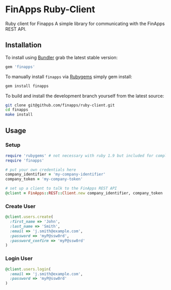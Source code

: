 FinApps Ruby-Client
===================

Ruby client for Finapps
A simple library for communicating with the FinApps REST API.

## Installation

To install using [Bundler][bundler] grab the latest stable version:

```ruby
gem 'finapps'
```

To manually install `finapps` via [Rubygems][rubygems] simply gem install:

```bash
gem install finapps
```

To build and install the development branch yourself from the latest source:

```bash
git clone git@github.com/finapps/ruby-client.git
cd finapps
make install
```

## Usage

### Setup

``` ruby
require 'rubygems' # not necessary with ruby 1.9 but included for completeness
require 'finapps'

# put your own credentials here
company_identifier = 'my-company-identifier'
company_token = 'my-company-token'

# set up a client to talk to the FinApps REST API
@client = FinApps::REST::Client.new company_identifier, company_token
```

### Create User

``` ruby
@client.users.create(
  :first_name => 'John',
  :last_name => 'Smith',
  :email => 'j.smith@example.com',
  :password => 'myP@ssw0rd',
  :password_confirm => 'myP@ssw0rd'
)
```

### Login User

``` ruby
@client.users.login(
  :email => 'j.smith@example.com',
  :password => 'myP@ssw0rd'
)
```


[builder]: http://builder.rubyforge.org/
[bundler]: http://bundler.io
[rubygems]: http://rubygems.org